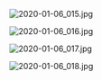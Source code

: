 ![2020-01-06_015.jpg](https://gitee.com/gdhu/testtingop/raw/master/2020-01-06_015.jpg)

![2020-01-06_016.jpg](https://gitee.com/gdhu/testtingop/raw/master/2020-01-06_016.jpg)

![2020-01-06_017.jpg](https://gitee.com/gdhu/testtingop/raw/master/2020-01-06_017.jpg)

![2020-01-06_018.jpg](https://gitee.com/gdhu/testtingop/raw/master/2020-01-06_018.jpg)